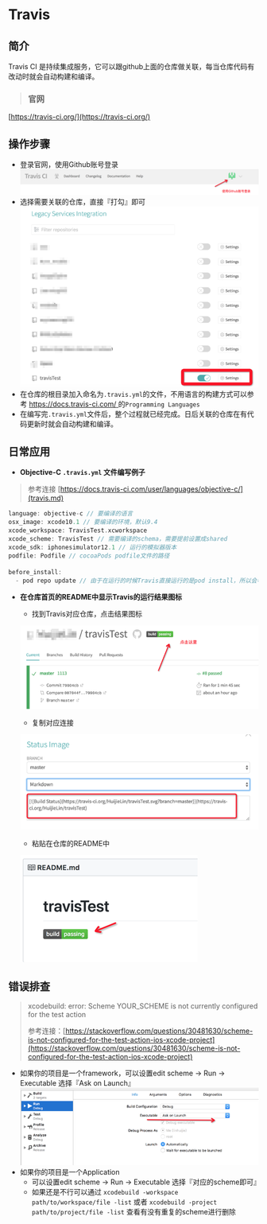 # Travis

## 简介

Travis CI 是持续集成服务，它可以跟github上面的仓库做关联，每当仓库代码有改动时就会自动构建和编译。

> ### 官网

[https://travis-ci.org/](https://travis-ci.org/)

## 操作步骤

* 登录官网，使用Github账号登录![](.gitbook/assets/import.png)
* 选择需要关联的仓库，直接『打勾』即可![](.gitbook/assets/import3.png)
* 在仓库的根目录加入命名为`.travis.yml`的文件，不用语言的构建方式可以参考 [https://docs.travis-ci.com/ ](https://docs.travis-ci.com/)的`Programming Languages`
* 在编写完`.travis.yml`文件后，整个过程就已经完成。日后关联的仓库在有代码更新时就会自动构建和编译。

## 日常应用

* **Objective-C `.travis.yml` 文件编写例子**

> 参考连接 [https://docs.travis-ci.com/user/languages/objective-c/](travis.md)

```objectivec
language: objective-c // 要编译的语言
osx_image: xcode10.1 // 要编译的环境，默认9.4
xcode_workspace: TravisTest.xcworkspace
xcode_scheme: TravisTest // 需要编译的schema，需要提前设置成shared
xcode_sdk: iphonesimulator12.1 // 运行的模拟器版本
podfile: Podfile // cocoaPods podfile文件的路径

before_install:
  - pod repo update // 由于在运行的时候Travis直接运行的是pod install，所以会导致有一些库版本搜索不到，所以要预先添加这个操作
```

* **在仓库首页的README中显示Travis的运行结果图标**

  * 找到Travis对应仓库，点击结果图标

  ![](.gitbook/assets/import5.png)

  * 复制对应连接

  ![](.gitbook/assets/import6.png)

  * 粘贴在仓库的README中

  ![](.gitbook/assets/import7.png)

## 错误排查

> xcodebuild: error: Scheme YOUR\_SCHEME is not currently configured for the test action
>
> 参考连接：[https://stackoverflow.com/questions/30481630/scheme-is-not-configured-for-the-test-action-ios-xcode-project](https://stackoverflow.com/questions/30481630/scheme-is-not-configured-for-the-test-action-ios-xcode-project)

* 如果你的项目是一个framework，可以设置edit scheme -&gt; Run -&gt; Executable 选择『Ask on Launch』![](.gitbook/assets/import8.png)
* 如果你的项目是一个Application
  * 可以设置edit scheme -&gt; Run -&gt; Executable 选择『对应的scheme即可』
  * 如果还是不行可以通过 `xcodebuild -workspace path/to/workspace/file -list` 或者 `xcodebuild -project path/to/project/file -list` 查看有没有重复的scheme进行删除

